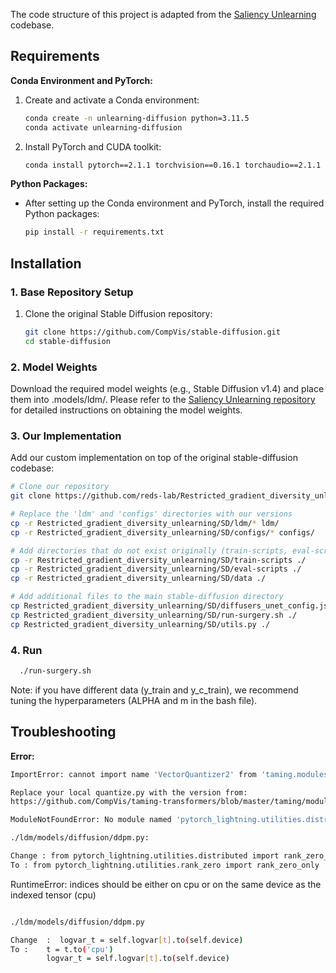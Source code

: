 
The code structure of this project is adapted from the [Saliency Unlearning](https://github.com/OPTML-Group/Unlearn-Saliency/tree/master/SD) codebase.

## Requirements

**Conda Environment and PyTorch:**
1. Create and activate a Conda environment:
    ```bash
    conda create -n unlearning-diffusion python=3.11.5
    conda activate unlearning-diffusion
    ```

2. Install PyTorch and CUDA toolkit:
    ```bash
    conda install pytorch==2.1.1 torchvision==0.16.1 torchaudio==2.1.1 pytorch-cuda=12.1 -c pytorch -c nvidia
    ```

**Python Packages:**
- After setting up the Conda environment and PyTorch, install the required Python packages:
    ```bash
    pip install -r requirements.txt
    ```

## Installation

### 1. Base Repository Setup
1. Clone the original Stable Diffusion repository:
    ```bash
    git clone https://github.com/CompVis/stable-diffusion.git
    cd stable-diffusion
    ```

### 2. Model Weights
Download the required model weights (e.g., Stable Diffusion v1.4) and place them into .models/ldm/. 
Please refer to the [Saliency Unlearning repository](https://github.com/OPTML-Group/Unlearn-Saliency/tree/master/SD) for detailed instructions on obtaining the model weights.

### 3. Our Implementation
Add our custom implementation on top of the original stable-diffusion codebase:

```bash
# Clone our repository
git clone https://github.com/reds-lab/Restricted_gradient_diversity_unlearning.git

# Replace the 'ldm' and 'configs' directories with our versions
cp -r Restricted_gradient_diversity_unlearning/SD/ldm/* ldm/
cp -r Restricted_gradient_diversity_unlearning/SD/configs/* configs/

# Add directories that do not exist originally (train-scripts, eval-scripts, data)
cp -r Restricted_gradient_diversity_unlearning/SD/train-scripts ./
cp -r Restricted_gradient_diversity_unlearning/SD/eval-scripts ./
cp -r Restricted_gradient_diversity_unlearning/SD/data ./

# Add additional files to the main stable-diffusion directory
cp Restricted_gradient_diversity_unlearning/SD/diffusers_unet_config.json ./
cp Restricted_gradient_diversity_unlearning/SD/run-surgery.sh ./
cp Restricted_gradient_diversity_unlearning/SD/utils.py ./
```

### 4. Run 

```bash
  ./run-surgery.sh
```

Note: if you have different data (y_train and y_c_train), we recommend tuning the hyperparameters (ALPHA and m in the bash file).

## Troubleshooting

**Error:**
```bash
ImportError: cannot import name 'VectorQuantizer2' from 'taming.modules.vqvae.quantize' (/home/myeongseob/miniconda3/envs/unlearning-diffusion/lib/python3.11/site-packages/taming/modules/vqvae/quantize.py)

Replace your local quantize.py with the version from:
https://github.com/CompVis/taming-transformers/blob/master/taming/modules/vqvae/quantize.py
```

```bash
ModuleNotFoundError: No module named 'pytorch_lightning.utilities.distributed'

./ldm/models/diffusion/ddpm.py:

Change : from pytorch_lightning.utilities.distributed import rank_zero_only
To : from pytorch_lightning.utilities.rank_zero import rank_zero_only
```

RuntimeError: indices should be either on cpu or on the same device as the indexed tensor (cpu)
```bash

./ldm/models/diffusion/ddpm.py 

Change  :  logvar_t = self.logvar[t].to(self.device)
To :    t = t.to('cpu')
        logvar_t = self.logvar[t].to(self.device)
```




